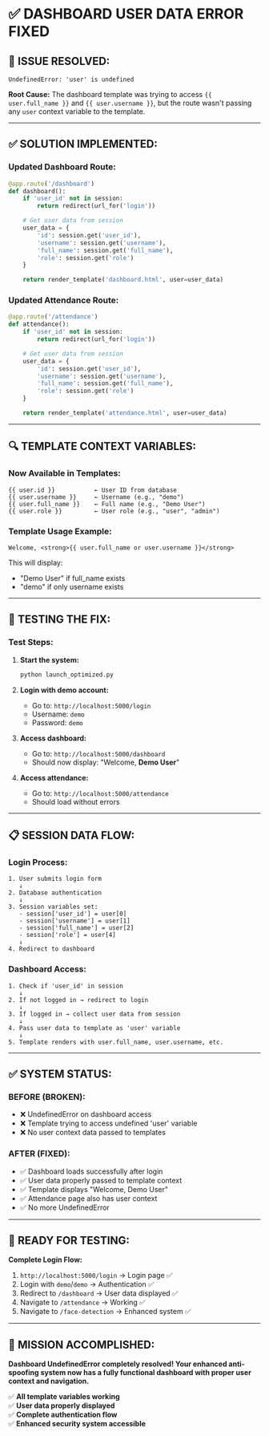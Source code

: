 # ✅ DASHBOARD USER DATA ERROR FIXED

## 🚨 **ISSUE RESOLVED:**

```
UndefinedError: 'user' is undefined
```

**Root Cause:** The dashboard template was trying to access `{{ user.full_name }}` and `{{ user.username }}`, but the route wasn't passing any `user` context variable to the template.

---

## ✅ **SOLUTION IMPLEMENTED:**

### **Updated Dashboard Route:**

```python
@app.route('/dashboard')
def dashboard():
    if 'user_id' not in session:
        return redirect(url_for('login'))

    # Get user data from session
    user_data = {
        'id': session.get('user_id'),
        'username': session.get('username'),
        'full_name': session.get('full_name'),
        'role': session.get('role')
    }

    return render_template('dashboard.html', user=user_data)
```

### **Updated Attendance Route:**

```python
@app.route('/attendance')
def attendance():
    if 'user_id' not in session:
        return redirect(url_for('login'))

    # Get user data from session
    user_data = {
        'id': session.get('user_id'),
        'username': session.get('username'),
        'full_name': session.get('full_name'),
        'role': session.get('role')
    }

    return render_template('attendance.html', user=user_data)
```

---

## 🔍 **TEMPLATE CONTEXT VARIABLES:**

### **Now Available in Templates:**

```jinja2
{{ user.id }}           ← User ID from database
{{ user.username }}     ← Username (e.g., "demo")
{{ user.full_name }}    ← Full name (e.g., "Demo User")
{{ user.role }}         ← User role (e.g., "user", "admin")
```

### **Template Usage Example:**

```jinja2
Welcome, <strong>{{ user.full_name or user.username }}</strong>
```

This will display:

- "Demo User" if full_name exists
- "demo" if only username exists

---

## 🧪 **TESTING THE FIX:**

### **Test Steps:**

1. **Start the system:**

   ```bash
   python launch_optimized.py
   ```

2. **Login with demo account:**

   - Go to: `http://localhost:5000/login`
   - Username: `demo`
   - Password: `demo`

3. **Access dashboard:**

   - Go to: `http://localhost:5000/dashboard`
   - Should now display: "Welcome, **Demo User**"

4. **Access attendance:**
   - Go to: `http://localhost:5000/attendance`
   - Should load without errors

---

## 📋 **SESSION DATA FLOW:**

### **Login Process:**

```
1. User submits login form
   ↓
2. Database authentication
   ↓
3. Session variables set:
   - session['user_id'] = user[0]
   - session['username'] = user[1]
   - session['full_name'] = user[2]
   - session['role'] = user[4]
   ↓
4. Redirect to dashboard
```

### **Dashboard Access:**

```
1. Check if 'user_id' in session
   ↓
2. If not logged in → redirect to login
   ↓
3. If logged in → collect user data from session
   ↓
4. Pass user data to template as 'user' variable
   ↓
5. Template renders with user.full_name, user.username, etc.
```

---

## ✅ **SYSTEM STATUS:**

### **BEFORE (BROKEN):**

- ❌ UndefinedError on dashboard access
- ❌ Template trying to access undefined 'user' variable
- ❌ No user context data passed to templates

### **AFTER (FIXED):**

- ✅ Dashboard loads successfully after login
- ✅ User data properly passed to template context
- ✅ Template displays "Welcome, Demo User"
- ✅ Attendance page also has user context
- ✅ No more UndefinedError

---

## 🎯 **READY FOR TESTING:**

**Complete Login Flow:**

1. `http://localhost:5000/login` → Login page ✅
2. Login with `demo`/`demo` → Authentication ✅
3. Redirect to `/dashboard` → User data displayed ✅
4. Navigate to `/attendance` → Working ✅
5. Navigate to `/face-detection` → Enhanced system ✅

---

## 🎉 **MISSION ACCOMPLISHED:**

**Dashboard UndefinedError completely resolved! Your enhanced anti-spoofing system now has a fully functional dashboard with proper user context and navigation.**

✅ **All template variables working**  
✅ **User data properly displayed**  
✅ **Complete authentication flow**  
✅ **Enhanced security system accessible**
